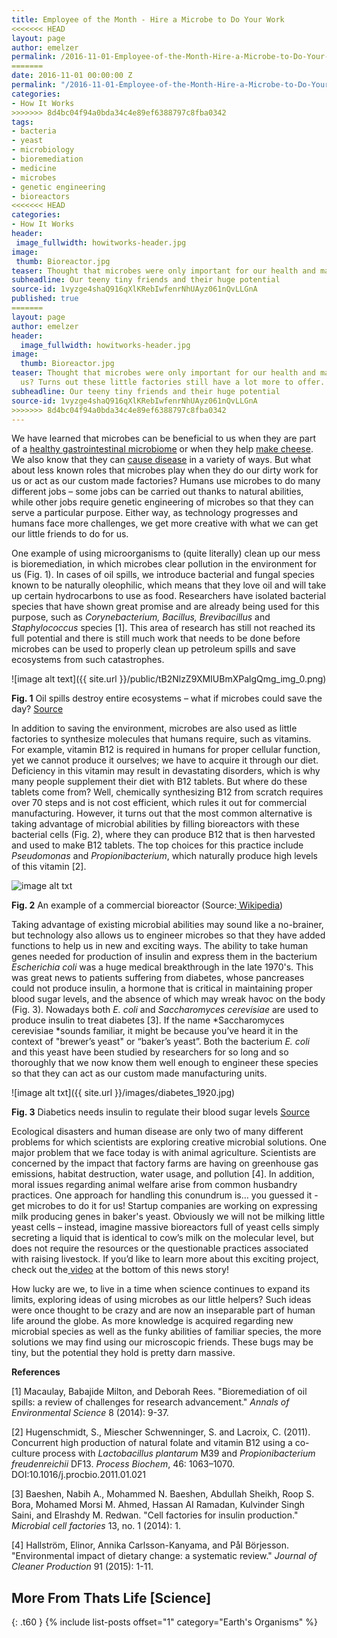 ```yaml
---
title: Employee of the Month - Hire a Microbe to Do Your Work
<<<<<<< HEAD
layout: page
author: emelzer
permalink: /2016-11-01-Employee-of-the-Month-Hire-a-Microbe-to-Do-Your-Work-Melzer/
=======
date: 2016-11-01 00:00:00 Z
permalink: "/2016-11-01-Employee-of-the-Month-Hire-a-Microbe-to-Do-Your-Work-Melzer/"
categories:
- How It Works
>>>>>>> 8d4bc04f94a0bda34c4e89ef6388797c8fba0342
tags:
- bacteria
- yeast
- microbiology
- bioremediation
- medicine
- microbes
- genetic engineering
- bioreactors
<<<<<<< HEAD
categories:
- How It Works
header:
 image_fullwidth: howitworks-header.jpg
image:
 thumb: Bioreactor.jpg
teaser: Thought that microbes were only important for our health and making food for us? Turns out these little factories still have a lot more to offer.
subheadline: Our teeny tiny friends and their huge potential
source-id: 1vyzge4shaQ916qXlKRebIwfenrNhUAyz061nQvLLGnA
published: true
=======
layout: page
author: emelzer
header:
  image_fullwidth: howitworks-header.jpg
image:
  thumb: Bioreactor.jpg
teaser: Thought that microbes were only important for our health and making food for
  us? Turns out these little factories still have a lot more to offer.
subheadline: Our teeny tiny friends and their huge potential
source-id: 1vyzge4shaQ916qXlKRebIwfenrNhUAyz061nQvLLGnA
>>>>>>> 8d4bc04f94a0bda34c4e89ef6388797c8fba0342
---
```


We have learned that microbes can be beneficial to us when they are part of a [healthy gastrointestinal microbiome](http://thatslifesci.com.s3-website-us-east-1.amazonaws.com/2016-07-04-The-wonders-of-fecal-transplants-EMelzer/) or when they help [make cheese](http://thatslifesci.com.s3-website-us-east-1.amazonaws.com/2016-06-20-The-Unseen-World-On-Cheese-LAlteio/). We also know that they can [cause disease](http://thatslifesci.com.s3-website-us-east-1.amazonaws.com/2016-06-23-the-evolution-of-virulence-SHa/) in a variety of ways. But what about less known roles that microbes play when they do our dirty work for us or act as our custom made factories? Humans use microbes to do many different jobs – some jobs can be carried out thanks to natural abilities, while other jobs require genetic engineering of microbes so that they can serve a particular purpose. Either way, as technology progresses and humans face more challenges, we get more creative with what we can get our little friends to do for us. 

 

One example of using microorganisms to (quite literally) clean up our mess is bioremediation, in which microbes clear pollution in the environment for us (Fig. 1). In cases of oil spills, we introduce bacterial and fungal species known to be naturally oleophilic, which means that they love oil and will take up certain hydrocarbons to use as food. Researchers have isolated bacterial species that have shown great promise and are already being used for this purpose, such as *Corynebacterium, Bacillus, Brevibacillus* and *Staphylococcus* species [1]. This area of research has still not reached its full potential and there is still much work that needs to be done before microbes can be used to properly clean up petroleum spills and save ecosystems from such catastrophes.

![image alt text]({{ site.url }}/public/tB2NlzZ9XMIUBmXPalgQmg_img_0.png)	

**Fig. 1** Oil spills destroy entire ecosystems – what if microbes could save the day? [Source](http://www.public-domain-image.com/free-images/science/biology-pictures/workers-attempt-to-clean-a-pelican-soiled-by-oil-spill)

 

In addition to saving the environment, microbes are also used as little factories to synthesize molecules that humans require, such as vitamins. For example, vitamin B12 is required in humans for proper cellular function, yet we cannot produce it ourselves; we have to acquire it through our diet.  Deficiency in this vitamin may result in devastating disorders, which is why many people supplement their diet with B12 tablets. But where do these tablets come from? Well, chemically synthesizing B12 from scratch requires over 70 steps and is not cost efficient, which rules it out for commercial manufacturing. However, it turns out that the most common alternative is taking advantage of microbial abilities by filling bioreactors with these bacterial cells (Fig. 2), where they can produce B12 that is then harvested and used to make B12 tablets. The top choices for this practice include *Pseudomonas* and *Propionibacterium*, which naturally produce high levels of this vitamin [2].

 

![image alt txt](https://upload.wikimedia.org/wikipedia/fa/2/24/BTEC_Bioreactors.jpg)

**Fig. 2** An example of a commercial bioreactor (Source:[ Wikipedia](https://fa.wikipedia.org/wiki/%D9%BE%D8%B1%D9%88%D9%86%D8%AF%D9%87:BTEC_Bioreactors.jpg))

 

Taking advantage of existing microbial abilities may sound like a no-brainer, but technology also allows us to engineer microbes so that they have added functions to help us in new and exciting ways. The ability to take human genes needed for production of insulin and express them in the bacterium *Escherichia coli* was a huge medical breakthrough in the late 1970's. This was great news to patients suffering from diabetes, whose pancreases could not produce insulin, a hormone that is critical in maintaining proper blood sugar levels, and the absence of which may wreak havoc on the body (Fig. 3). Nowadays both *E. coli* and *Saccharomyces cerevisiae* are used to produce insulin to treat diabetes [3]. If the name *Saccharomyces cerevisiae *sounds familiar, it might be because you’ve heard it in the context of "brewer’s yeast" or “baker’s yeast”. Both the bacterium *E. coli* and this yeast have been studied by researchers for so long and so thoroughly that we now know them well enough to engineer these species so that they can act as our custom made manufacturing units.

 

![image alt txt]({{ site.url }}/images/diabetes_1920.jpg)

**Fig. 3** Diabetics needs insulin to regulate their blood sugar levels [Source](https://pixabay.com/en/diabetes-blood-sugar-diabetic-528678/)

 

Ecological disasters and human disease are only two of many different problems for which scientists are exploring creative microbial solutions. One major problem that we face today is with animal agriculture. Scientists are concerned by the impact that factory farms are having on greenhouse gas emissions, habitat destruction, water usage, and pollution [4]. In addition, moral issues regarding animal welfare arise from common husbandry practices. One approach for handling this conundrum is… you guessed it - get microbes to do it for us! Startup companies are working on expressing milk producing genes in baker's yeast. Obviously we will not be milking little yeast cells – instead, imagine massive bioreactors full of yeast cells simply secreting a liquid that is identical to cow’s milk on the molecular level, but does not require the resources or the questionable practices associated with raising livestock. If you’d like to learn more about this exciting project, check out the[ video](http://labiotech.eu/muufri-vegan-milk-synbio-startup/) at the bottom of this news story!

 

How lucky are we, to live in a time when science continues to expand its limits, exploring ideas of using microbes as our little helpers? Such ideas were once thought to be crazy and are now an inseparable part of human life around the globe. As more knowledge is acquired regarding new microbial species as well as the funky abilities of familiar species, the more solutions we may find using our microscopic friends. These bugs may be tiny, but the potential they hold is pretty darn massive.

 

  
**References**

[1] Macaulay, Babajide Milton, and Deborah Rees. "Bioremediation of oil spills: a review of challenges for research advancement." *Annals of Environmental Science* 8 (2014): 9-37.
 
[2] Hugenschmidt, S., Miescher Schwenninger, S. and Lacroix, C. (2011). Concurrent high
production of natural folate and vitamin B12 using a co-culture process with *Lactobacillus plantarum* M39 and *Propionibacterium freudenreichii* DF13. *Process* *Biochem*, 46: 1063–1070. DOI:10.1016/j.procbio.2011.01.021

[3] Baeshen, Nabih A., Mohammed N. Baeshen, Abdullah Sheikh, Roop S. Bora, Mohamed Morsi M. Ahmed, Hassan AI Ramadan, Kulvinder Singh Saini, and Elrashdy M. Redwan. "Cell factories for insulin production." *Microbial cell factories* 13, no. 1 (2014): 1.

[4] Hallström, Elinor, Annika Carlsson-Kanyama, and Pål Börjesson. "Environmental impact of dietary change: a systematic review." *Journal of Cleaner Production* 91 (2015): 1-11.

 

## More From Thats Life [Science]
{: .t60 }
{% include list-posts offset="1" category="Earth's Organisms" %}
